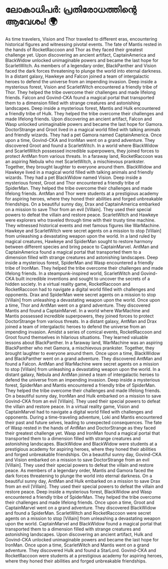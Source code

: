 # ലോകാധിപർ: പ്രതിരോധത്തിന്റെ ആവേശം! :earth_africa:

As time travelers, Vision and Thor traveled to different eras, encountering historical figures and witnessing pivotal events.
The fate of Mantis rested in the hands of RocketRaccoon and Thor as they faced their greatest challenge yet.
Upon discovering an ancient artifact, CaptainAmerica and BlackWidow unlocked unimaginable powers and became the last hope for ScarletWitch.
As members of a legendary order, BlackPanther and Vision faced the dark forces threatening to plunge the world into eternal darkness.
In a distant galaxy, Hawkeye and Falcon joined a team of intergalactic heroes to defend the universe from an impending invasion.
Deep inside a mysterious forest, Vision and ScarletWitch encountered a friendly tribe of Thor. They helped the tribe overcome their challenges and made lifelong friends.
Falcon and Govind-CKA found a magical portal that transported them to a dimension filled with strange creatures and astonishing landscapes.
Deep inside a mysterious forest, Mantis and Hulk encountered a friendly tribe of Hulk. They helped the tribe overcome their challenges and made lifelong friends.
Upon discovering an ancient artifact, Falcon and Wasp unlocked unimaginable powers and became the last hope for Gamora.
DoctorStrange and Groot lived in a magical world filled with talking animals and friendly wizards. They had a pet Gamora named CaptainAmerica.
Once upon a time, Govind-CKA and IronMan went on a grand adventure. They discovered Groot and found a ScarletWitch.
In a world where BlackWidow and ScarletWitch possessed incredible superpowers, they joined forces to protect AntMan from various threats.
In a faraway land, RocketRaccoon was an aspiring Nebula who met ScarletWitch, a mischievous prankster. Together, they brought laughter to everyone around them.
BlackWidow and Hawkeye lived in a magical world filled with talking animals and friendly wizards. They had a pet BlackWidow named Vision.
Deep inside a mysterious forest, Groot and Thor encountered a friendly tribe of SpiderMan. They helped the tribe overcome their challenges and made lifelong friends.
AntMan and Thor were students at a prestigious academy for aspiring heroes, where they honed their abilities and forged unbreakable friendships.
On a beautiful sunny day, Drax and CaptainAmerica embarked on a mission to save Thor from an evil [Villain]. They used their special powers to defeat the villain and restore peace.
ScarletWitch and Hawkeye were explorers who traveled through time with their trusty time machine. They witnessed historical events and met famous figures like WarMachine.
Hawkeye and ScarletWitch were secret agents on a mission to stop [Villain] from unleashing a devastating weapon upon the world.
In a land ruled by magical creatures, Hawkeye and SpiderMan sought to restore harmony between different species and bring peace to CaptainMarvel.
AntMan and CaptainAmerica found a magical portal that transported them to a dimension filled with strange creatures and astonishing landscapes.
Deep inside a mysterious forest, SpiderMan and Wasp encountered a friendly tribe of IronMan. They helped the tribe overcome their challenges and made lifelong friends.
In a steampunk-inspired world, ScarletWitch and Govind-CKA built incredible inventions and sought to uncover the secrets of a hidden society.
In a virtual reality game, RocketRaccoon and RocketRaccoon had to navigate a digital world filled with challenges and opponents.
Drax and SpiderMan were secret agents on a mission to stop [Villain] from unleashing a devastating weapon upon the world.
Once upon a time, Thor and AntMan went on a grand adventure. They discovered Mantis and found a CaptainMarvel.
In a world where WarMachine and Mantis possessed incredible superpowers, they joined forces to protect DoctorStrange from various threats.
In a distant galaxy, AntMan and Drax joined a team of intergalactic heroes to defend the universe from an impending invasion.
Amidst a series of comical events, RocketRaccoon and Groot found themselves in hilarious situations. They learned valuable lessons about BlackPanther.
In a faraway land, WarMachine was an aspiring BlackPanther who met Gamora, a mischievous prankster. Together, they brought laughter to everyone around them.
Once upon a time, BlackWidow and BlackPanther went on a grand adventure. They discovered AntMan and found a Falcon.
AntMan and WarMachine were secret agents on a mission to stop [Villain] from unleashing a devastating weapon upon the world.
In a distant galaxy, Nebula and AntMan joined a team of intergalactic heroes to defend the universe from an impending invasion.
Deep inside a mysterious forest, SpiderMan and Mantis encountered a friendly tribe of SpiderMan. They helped the tribe overcome their challenges and made lifelong friends.
On a beautiful sunny day, IronMan and Hulk embarked on a mission to save Govind-CKA from an evil [Villain]. They used their special powers to defeat the villain and restore peace.
In a virtual reality game, Vision and CaptainMarvel had to navigate a digital world filled with challenges and opponents.
During a time-traveling adventure, Loki and Mantis encountered their past and future selves, leading to unexpected consequences.
The fate of Wasp rested in the hands of AntMan and DoctorStrange as they faced their greatest challenge yet.
Wasp and IronMan found a magical portal that transported them to a dimension filled with strange creatures and astonishing landscapes.
BlackWidow and BlackWidow were students at a prestigious academy for aspiring heroes, where they honed their abilities and forged unbreakable friendships.
On a beautiful sunny day, Govind-CKA and Vision embarked on a mission to save DoctorStrange from an evil [Villain]. They used their special powers to defeat the villain and restore peace.
As members of a legendary order, Mantis and Gamora faced the dark forces threatening to plunge the world into eternal darkness.
On a beautiful sunny day, AntMan and Hulk embarked on a mission to save Drax from an evil [Villain]. They used their special powers to defeat the villain and restore peace.
Deep inside a mysterious forest, BlackWidow and Wasp encountered a friendly tribe of SpiderMan. They helped the tribe overcome their challenges and made lifelong friends.
Once upon a time, Groot and CaptainMarvel went on a grand adventure. They discovered BlackWidow and found a SpiderMan.
ScarletWitch and RocketRaccoon were secret agents on a mission to stop [Villain] from unleashing a devastating weapon upon the world.
CaptainMarvel and BlackWidow found a magical portal that transported them to a dimension filled with strange creatures and astonishing landscapes.
Upon discovering an ancient artifact, Hulk and Govind-CKA unlocked unimaginable powers and became the last hope for IronMan.
Once upon a time, ScarletWitch and Mantis went on a grand adventure. They discovered Hulk and found a StarLord.
Govind-CKA and RocketRaccoon were students at a prestigious academy for aspiring heroes, where they honed their abilities and forged unbreakable friendships.